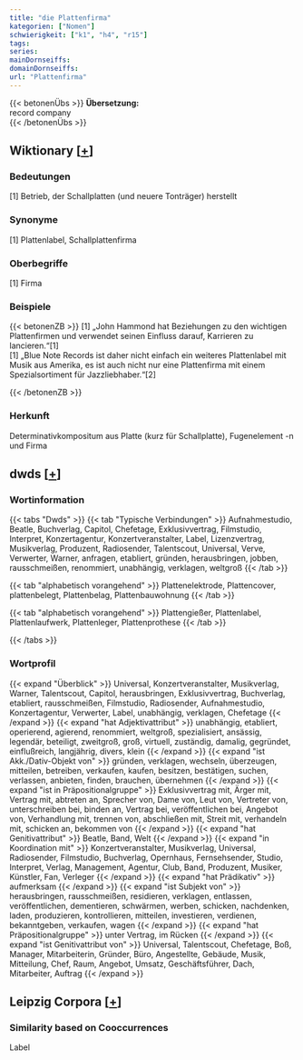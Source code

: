```yaml
---
title: "die Plattenfirma"
kategorien: ["Nomen"]
schwierigkeit: ["k1", "h4", "r15"]
tags:
series:
mainDornseiffs:
domainDornseiffs:
url: "Plattenfirma"
---
```


{{< betonenÜbs >}}
**Übersetzung:**  
record company  
{{< /betonenÜbs >}}

## Wiktionary [[+](https://de.wiktionary.org/wiki/Plattenfirma)]

### Bedeutungen
[1] Betrieb, der Schallplatten (und neuere Tonträger) herstellt  

### Synonyme
[1] Plattenlabel, Schallplattenfirma  

### Oberbegriffe
[1] Firma  

### Beispiele
{{< betonenZB >}}
[1] „John Hammond hat Beziehungen zu den wichtigen Plattenfirmen und verwendet seinen Einfluss darauf, Karrieren zu lancieren.“[1]  
[1] „Blue Note Records ist daher nicht einfach ein weiteres Plattenlabel mit Musik aus Amerika, es ist auch nicht nur eine Plattenfirma mit einem Spezialsortiment für Jazzliebhaber.“[2]  

{{< /betonenZB >}}
### Herkunft
Determinativkompositum aus Platte (kurz für Schallplatte), Fugenelement -n und Firma  



## dwds [[+](https://www.dwds.de/wb/Plattenfirma)]

### Wortinformation
{{< tabs "Dwds" >}}
{{< tab "Typische Verbindungen" >}}
Aufnahmestudio, Beatle, Buchverlag, Capitol, Chefetage, Exklusivvertrag, Filmstudio, Interpret, Konzertagentur, Konzertveranstalter, Label, Lizenzvertrag, Musikverlag, Produzent, Radiosender, Talentscout, Universal, Verve, Verwerter, Warner, anfragen, etabliert, gründen, herausbringen, jobben, rausschmeißen, renommiert, unabhängig, verklagen, weltgroß
{{< /tab >}}

{{< tab "alphabetisch vorangehend" >}}
Plattenelektrode, Plattencover, plattenbelegt, Plattenbelag, Plattenbauwohnung
{{< /tab >}}

{{< tab "alphabetisch vorangehend" >}}
Plattengießer, Plattenlabel, Plattenlaufwerk, Plattenleger, Plattenprothese
{{< /tab >}}

{{< /tabs >}}

### Wortprofil
{{< expand "Überblick" >}} Universal, Konzertveranstalter, Musikverlag, Warner, Talentscout, Capitol, herausbringen, Exklusivvertrag, Buchverlag, etabliert, rausschmeißen, Filmstudio, Radiosender, Aufnahmestudio, Konzertagentur, Verwerter, Label, unabhängig, verklagen, Chefetage {{< /expand >}}
{{< expand "hat Adjektivattribut" >}} unabhängig, etabliert, operierend, agierend, renommiert, weltgroß, spezialisiert, ansässig, legendär, beteiligt, zweitgroß, groß, virtuell, zuständig, damalig, gegründet, einflußreich, langjährig, divers, klein {{< /expand >}}
{{< expand "ist Akk./Dativ-Objekt von" >}} gründen, verklagen, wechseln, überzeugen, mitteilen, betreiben, verkaufen, kaufen, besitzen, bestätigen, suchen, verlassen, anbieten, finden, brauchen, übernehmen {{< /expand >}}
{{< expand "ist in Präpositionalgruppe" >}} Exklusivvertrag mit, Ärger mit, Vertrag mit, abtreten an, Sprecher von, Dame von, Leut von, Vertreter von, unterschreiben bei, binden an, Vertrag bei, veröffentlichen bei, Angebot von, Verhandlung mit, trennen von, abschließen mit, Streit mit, verhandeln mit, schicken an, bekommen von {{< /expand >}}
{{< expand "hat Genitivattribut" >}} Beatle, Band, Welt {{< /expand >}}
{{< expand "in Koordination mit" >}} Konzertveranstalter, Musikverlag, Universal, Radiosender, Filmstudio, Buchverlag, Opernhaus, Fernsehsender, Studio, Interpret, Verlag, Management, Agentur, Club, Band, Produzent, Musiker, Künstler, Fan, Verleger {{< /expand >}}
{{< expand "hat Prädikativ" >}} aufmerksam {{< /expand >}}
{{< expand "ist Subjekt von" >}} herausbringen, rausschmeißen, residieren, verklagen, entlassen, veröffentlichen, dementieren, schwärmen, werben, schicken, nachdenken, laden, produzieren, kontrollieren, mitteilen, investieren, verdienen, bekanntgeben, verkaufen, wagen {{< /expand >}}
{{< expand "hat Präpositionalgruppe" >}} unter Vertrag, im Rücken {{< /expand >}}
{{< expand "ist Genitivattribut von" >}} Universal, Talentscout, Chefetage, Boß, Manager, Mitarbeiterin, Gründer, Büro, Angestellte, Gebäude, Musik, Mitteilung, Chef, Raum, Angebot, Umsatz, Geschäftsführer, Dach, Mitarbeiter, Auftrag {{< /expand >}}

## Leipzig Corpora [[+](https://corpora.uni-leipzig.de/en/res?word=Plattenfirma&corpusId=deu_newscrawl-public_2018)]


### Similarity based on Cooccurrences
Label

